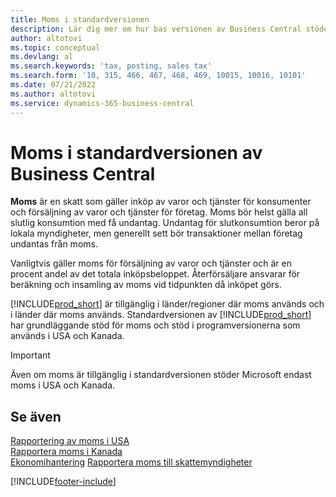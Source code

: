 ```yaml
---
title: Moms i standardversionen
description: Lär dig mer om hur bas versionen av Business Central stöder moms och få en beskrivning av det grundläggande konceptet.
author: altotovi
ms.topic: conceptual
ms.devlang: al
ms.search.keywords: 'tax, posting, sales tax'
ms.search.form: '10, 315, 466, 467, 468, 469, 10015, 10016, 10101'
ms.date: 07/21/2022
ms.author: altotovi
ms.service: dynamics-365-business-central
---
```


# <a name="sales-tax-in-the-default-version-of-business-central"></a>Moms i standardversionen av Business Central

**Moms** är en skatt som gäller inköp av varor och tjänster för konsumenter och försäljning av varor och tjänster för företag. Moms bör helst gälla all slutlig konsumtion med få undantag. Undantag för slutkonsumtion beror på lokala myndigheter, men generellt sett bör transaktioner mellan företag undantas från moms.  

Vanligtvis gäller moms för försäljning av varor och tjänster och är en procent andel av det totala inköpsbeloppet. Återförsäljare ansvarar för beräkning och insamling av moms vid tidpunkten då inköpet görs.  

[!INCLUDE[prod_short](includes/prod_short.md)] är tillgänglig i länder/regioner där moms används och i länder där moms används. Standardversionen av [!INCLUDE[prod_short](includes/prod_short.md)] har grundläggande stöd för moms och stöd i programversionerna som används i USA och Kanada.

> [!IMPORTANT]
> Även om moms är tillgänglig i standardversionen stöder Microsoft endast moms i USA och Kanada.

## <a name="see-also"></a>Se även

[Rapportering av moms i USA](localfunctionality/UnitedStates/us-sales-tax.md)  
[Rapportera moms i Kanada](localfunctionality/canada/ca-sales-tax.md)  
[Ekonomihantering](finance.md)
[Rapportera moms till skattemyndigheter](finance-how-report-vat.md)

[!INCLUDE[footer-include](includes/footer-banner.md)]
